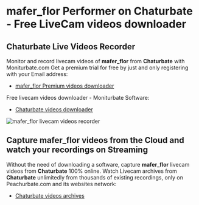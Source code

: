 # mafer_flor Performer on Chaturbate - Free LiveCam videos downloader

## Chaturbate Live Videos Recorder

Monitor and record livecam videos of **mafer_flor** from **Chaturbate** with Moniturbate.com
Get a premium trial for free by just and only registering with your Email address:
* [mafer_flor Premium videos downloader](https://moniturbate.com/request-demo-licence-key.html)

Free livecam videos downloader - Moniturbate Software:
* [Chaturbate videos downloader](https://moniturbate.com/moniturbate-download-software.html)

![mafer_flor livecam videos recorder](https://peachurnet.com/templates/moniturbate-software.png)


## Capture mafer_flor videos from the Cloud and watch your recordings on Streaming

Without the need of downloading a software, capture **mafer_flor** livecam videos from **Chaturbate** 100% online.
Watch Livecam archives from **Chaturbate** unlimitedly from thousands of existing recordings, only on Peachurbate.com and its websites network:
* [Chaturbate videos archives](https://peachurnet.com/)